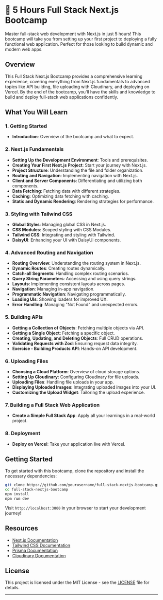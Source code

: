 # 🚀 5 Hours Full Stack Next.js Bootcamp

Master full-stack web development with Next.js in just 5 hours! This bootcamp will take you from setting up your first project to deploying a fully functional web application. Perfect for those looking to build dynamic and modern web apps.

## Overview

This Full Stack Next.js Bootcamp provides a comprehensive learning experience, covering everything from Next.js fundamentals to advanced topics like API building, file uploading with Cloudinary, and deploying on Vercel. By the end of the bootcamp, you'll have the skills and knowledge to build and deploy full-stack web applications confidently.

## What You Will Learn

### 1. Getting Started

-   **Introduction**: Overview of the bootcamp and what to expect.

### 2. Next.js Fundamentals

-   **Setting Up the Development Environment**: Tools and prerequisites.
-   **Creating Your First Next.js Project**: Start your journey with Next.js.
-   **Project Structure**: Understanding the file and folder organization.
-   **Routing and Navigation**: Implementing navigation with Next.js.
-   **Client and Server Components**: Differentiating and utilizing both components.
-   **Data Fetching**: Fetching data with different strategies.
-   **Caching**: Optimizing data fetching with caching.
-   **Static and Dynamic Rendering**: Rendering strategies for performance.

### 3. Styling with Tailwind CSS

-   **Global Styles**: Managing global CSS in Next.js.
-   **CSS Modules**: Scoped styling with CSS Modules.
-   **Tailwind CSS**: Integrating and styling with Tailwind.
-   **DaisyUI**: Enhancing your UI with DaisyUI components.

### 4. Advanced Routing and Navigation

-   **Routing Overview**: Understanding the routing system in Next.js.
-   **Dynamic Routes**: Creating routes dynamically.
-   **Catch-all Segments**: Handling complex routing scenarios.
-   **Query String Parameters**: Accessing and using query strings.
-   **Layouts**: Implementing consistent layouts across pages.
-   **Navigation**: Managing in-app navigation.
-   **Programmatic Navigation**: Navigating programmatically.
-   **Loading UIs**: Showing loaders for improved UX.
-   **Error Handling**: Managing "Not Found" and unexpected errors.

### 5. Building APIs

-   **Getting a Collection of Objects**: Fetching multiple objects via API.
-   **Getting a Single Object**: Fetching a specific object.
-   **Creating, Updating, and Deleting Objects**: Full CRUD operations.
-   **Validating Requests with Zod**: Ensuring request data integrity.
-   **Exercise - Building Products API**: Hands-on API development.

### 6. Uploading Files

-   **Choosing a Cloud Platform**: Overview of cloud storage options.
-   **Setting Up Cloudinary**: Configuring Cloudinary for file uploads.
-   **Uploading Files**: Handling file uploads in your app.
-   **Displaying Uploaded Images**: Integrating uploaded images into your UI.
-   **Customizing the Upload Widget**: Tailoring the upload experience.

### 7. Building a Full Stack Web Application

-   **Create a Simple Full Stack App**: Apply all your learnings in a real-world project.

### 8. Deployment

-   **Deploy on Vercel**: Take your application live with Vercel.

## Getting Started

To get started with this bootcamp, clone the repository and install the necessary dependencies:

```bash
git clone https://github.com/yourusername/full-stack-nextjs-bootcamp.git
cd full-stack-nextjs-bootcamp
npm install
npm run dev
```

Visit `http://localhost:3000` in your browser to start your development journey!

## Resources

-   [Next.js Documentation](https://nextjs.org/docs)
-   [Tailwind CSS Documentation](https://tailwindcss.com/docs)
-   [Prisma Documentation](https://www.prisma.io/docs)
-   [Cloudinary Documentation](https://cloudinary.com/documentation)

## License

This project is licensed under the MIT License - see the [LICENSE](LICENSE) file for details.

---
